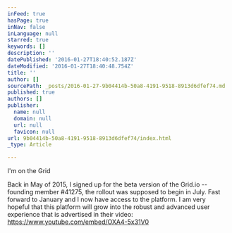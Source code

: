 ```yaml
---
inFeed: true
hasPage: true
inNav: false
inLanguage: null
starred: true
keywords: []
description: ''
datePublished: '2016-01-27T18:40:52.187Z'
dateModified: '2016-01-27T18:40:48.754Z'
title: ''
author: []
sourcePath: _posts/2016-01-27-9b04414b-50a8-4191-9518-8913d6dfef74.md
published: true
authors: []
publisher:
  name: null
  domain: null
  url: null
  favicon: null
url: 9b04414b-50a8-4191-9518-8913d6dfef74/index.html
_type: Article

---
```

I'm on the Grid

Back in May of 2015, I signed up for the beta version of the Grid.io -- founding member \#41275, the rollout was supposed to begin in July. Fast forward to January and I now have access to the platform.  I am very hopeful that this platform will grow into the robust and advanced user experience that is advertised in their video: https://www.youtube.com/embed/OXA4-5x31V0